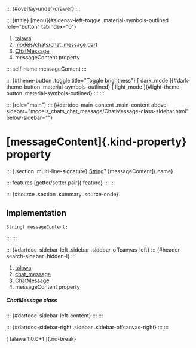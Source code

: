::: {#overlay-under-drawer}
:::

::: {#title}
[menu]{#sidenav-left-toggle .material-symbols-outlined role="button"
tabindex="0"}

1.  [talawa](../../index.html)
2.  [models/chats/chat_message.dart](../../models_chats_chat_message/)
3.  [ChatMessage](../../models_chats_chat_message/ChatMessage-class.html)
4.  messageContent property

::: self-name
messageContent
:::

::: {#theme-button .toggle title="Toggle brightness"}
[ dark_mode ]{#dark-theme-button .material-symbols-outlined} [
light_mode ]{#light-theme-button .material-symbols-outlined}
:::
:::

::: {role="main"}
::: {#dartdoc-main-content .main-content above-sidebar="models_chats_chat_message/ChatMessage-class-sidebar.html" below-sidebar=""}
<div>

# [messageContent]{.kind-property} property

</div>

::: {.section .multi-line-signature}
[String](https://api.flutter.dev/flutter/dart-core/String-class.html)?
[messageContent]{.name}

::: features
[getter/setter pair]{.feature}
:::
:::

::: {#source .section .summary .source-code}
## Implementation

``` language-dart
String? messageContent;
```
:::
:::

::: {#dartdoc-sidebar-left .sidebar .sidebar-offcanvas-left}
::: {#header-search-sidebar .hidden-l}
:::

1.  [talawa](../../index.html)
2.  [chat_message](../../models_chats_chat_message/)
3.  [ChatMessage](../../models_chats_chat_message/ChatMessage-class.html)
4.  messageContent property

##### ChatMessage class

::: {#dartdoc-sidebar-left-content}
:::
:::

::: {#dartdoc-sidebar-right .sidebar .sidebar-offcanvas-right}
:::
:::

[ talawa 1.0.0+1 ]{.no-break}
